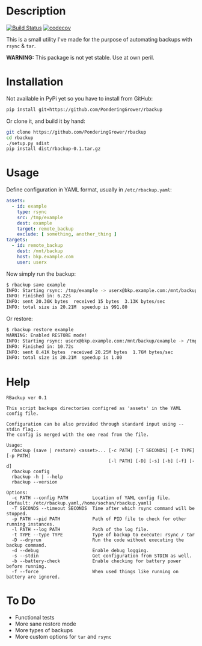 # Description

[![Build Status](https://travis-ci.org/PonderingGrower/rbackup.svg?branch=master)](https://travis-ci.org/PonderingGrower/rbackup) [![codecov](https://codecov.io/gh/PonderingGrower/rbackup/branch/master/graph/badge.svg)](https://codecov.io/gh/PonderingGrower/rbackup)

This is a small utility I've made for the purpose of automating backups with `rsync` & `tar`.

**WARNING:** This package is not yet stable. Use at own peril.

# Installation

Not available in PyPi yet so you have to install from GitHub:

```bash
pip install git+https://github.com/PonderingGrower/rbackup
```

Or clone it, and build it by hand:

```bash
git clone https://github.com/PonderingGrower/rbackup
cd rbackup
./setup.py sdist
pip install dist/rbackup-0.1.tar.gz
```

# Usage

Define configuration in YAML format, usually in `/etc/rbackup.yaml`:

```yaml
assets:
  - id: example
    type: rsync
    src: /tmp/example
    dest: example
    target: remote_backup
    exclude: [ something, another_thing ]
targets:
  - id: remote_backup
    dest: /mnt/backup
    host: bkp.example.com
    user: userx
```

Now simply run the backup:

```bash
$ rbackup save example
INFO: Starting rsync: /tmp/example -> userx@bkp.example.com:/mnt/backup/example
INFO: Finished in: 6.22s
INFO: sent 20.36K bytes  received 15 bytes  3.13K bytes/sec
INFO: total size is 20.21M  speedup is 991.80
```

Or restore:

```bash
$ rbackup restore example
WARNING: Enabled RESTORE mode!
INFO: Starting rsync: userx@bkp.example.com:/mnt/backup/example -> /tmp/example
INFO: Finished in: 10.72s
INFO: sent 8.41K bytes  received 20.25M bytes  1.76M bytes/sec
INFO: total size is 20.21M  speedup is 1.00
```

# Help

```
RBackup ver 0.1

This script backups directories configred as 'assets' in the YAML config file.

Configuration can be also provided through standard input using --stdin flag..
The config is merged with the one read from the file.

Usage:
  rbackup (save | restore) <asset>... [-c PATH] [-T SECONDS] [-t TYPE] [-p PATH]
                                      [-l PATH] [-D] [-s] [-b] [-f] [-d]
  rbackup config
  rbackup -h | --help
  rbackup --version

Options:
  -c PATH --config PATH         Location of YAML config file.  [default: /etc/rbackup.yaml,/home/sochan/rbackup.yaml]
  -T SECONDS --timeout SECONDS  Time after which rsync command will be stopped.
  -p PATH --pid PATH            Path of PID file to check for other running instances.
  -l PATH --log PATH            Path of the log file.
  -t TYPE --type TYPE           Type of backup to execute: rsync / tar
  -D --dryrun                   Run the code without executing the backup command.
  -d --debug                    Enable debug logging.
  -s --stdin                    Get configuration from STDIN as well.
  -b --battery-check            Enable checking for battery power before running.
  -f --force                    When used things like running on battery are ignored.
```

# To Do

* Functional tests
* More sane restore mode
* More types of backups
* More custom options for `tar` and `rsync`
